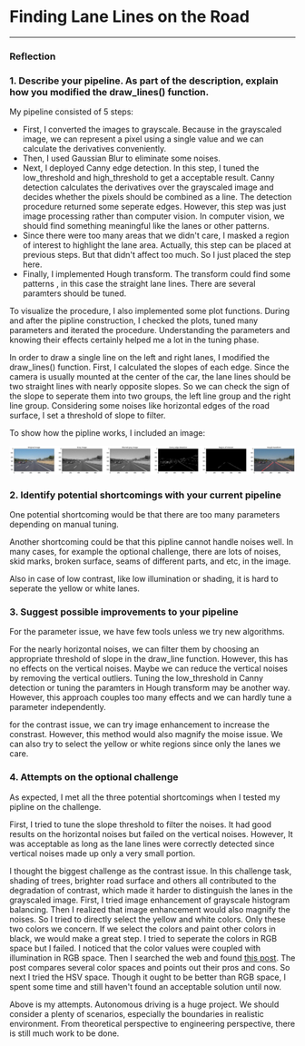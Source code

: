# **Finding Lane Lines on the Road** 



---

### Reflection

### 1. Describe your pipeline. As part of the description, explain how you modified the draw_lines() function.

My pipeline consisted of 5 steps:
-  First, I converted the images to grayscale. Because in the grayscaled image, we can represent a pixel using a single value and  we can calculate the derivatives conveniently. 
-  Then, I used Gaussian Blur to eliminate some noises. 
-  Next, I deployed Canny edge detection. In this step, I tuned the low_threshold and high_threshold to get a acceptable result. Canny detection calculates the derivatives over the grayscaled image and decides whether the pixels should be combined as a line. The detection procedure returned some seperate  edges. However, this step was just image processing rather than computer vision. In computer vision, we should find something meaningful like the lanes or other patterns. 
-  Since there were too many areas that we didn't care, I masked a region of interest to highlight the lane area. Actually, this step can be placed at previous steps. But that didn't affect too much. So I just placed the step here. 
-  Finally, I implemented Hough transform. The transform could find some patterns , in this case the straight lane lines. There are several paramters should be tuned. 

To visualize the procedure, I also implemented some plot functions. During and after the pipline construction, I checked the plots, tuned many parameters and iterated the procedure. Understanding the parameters and knowing their effects certainly helped me a lot in the tuning phase. 

In order to draw a single line on the left and right lanes, I modified the draw_lines() function. First, I calculated the slopes of each edge. Since the camera is usually mounted at the center of the car, the lane lines should be two straight lines with nearly opposite slopes. So we can check the sign of the slope to seperate them into two groups, the left line group and the right line group. Considering some noises like horizontal edges of the road surface, I set a threshold of slope to filter. 

To show how the pipline works, I included an image: 

![pipline](./test.jpg)


### 2. Identify potential shortcomings with your current pipeline

One potential shortcoming would be that there are too many parameters depending on manual tuning.  

Another shortcoming could be that this pipline cannot handle noises well. In many cases, for example  the optional challenge, there are lots of noises, skid marks, broken surface, seams of different parts, and etc, in the image. 

Also in case of low contrast, like low illumination or shading, it is hard to seperate the yellow or white lanes. 


### 3. Suggest possible improvements to your pipeline

For the parameter issue, we have few tools unless we try new algorithms. 

For the nearly horizontal noises, we can filter them by choosing an appropriate threshold of slope in the draw_line function. However, this has no effects on the vertical noises. Maybe we can reduce the vertical noises by removing the vertical outliers. Tuning the low_threshold in Canny detection or tuning the paramters in Hough transform may be another way. However, this approach couples too many effects and we can hardly tune a parameter independently. 

for the contrast issue, we can try image enhancement to increase the constrast. However, this method would also magnify the moise issue. We can also try to select the yellow or white regions since only the lanes we care. 

### 4. Attempts on the optional challenge

As expected, I met all the three potential shortcomings when I tested my pipline on the challenge. 

First, I tried to tune the slope threshold to filter the noises. It had good results on the horizontal noises but failed on the vertical noises. However, It was acceptable as long as the lane lines were correctly detected since vertical noises made up only a very small portion. 

I thought the biggest challenge as the contrast issue. In this challenge task, shading of trees, brighter road surface and others all contributed to the degradation of contrast, which made it harder to distinguish the lanes in the grayscaled image. First, I tried image enhancement of grayscale histogram balancing. Then I realized that image enhancement would also magnify the noises. So I tried to directly select the yellow and white colors. Only these two colors we concern. If we select the colors and paint other colors in black, we would make a great step. I tried to seperate the colors in RGB space but I failed. I noticed that the color values were coupled with illumination in RGB space. Then I searched the web and found [this post](https://www.learnopencv.com/color-spaces-in-opencv-cpp-python/).  The post  compares several color spaces and points out their pros and cons. So next I tried the HSV space. Though it ought to be better than RGB space, I spent some time and still haven't found an acceptable solution until now. 

Above is my attempts. Autonomous driving is a huge project. We should consider a plenty of scenarios, especially the boundaries in realistic environment. From theoretical perspective to engineering perspective, there is still much work to be done.  





